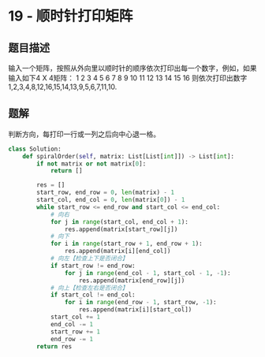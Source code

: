 # 19 - 顺时针打印矩阵

## 题目描述
输入一个矩阵，按照从外向里以顺时针的顺序依次打印出每一个数字，例如，如果输入如下4 X 4矩阵： 1 2 3 4 5 6 7 8 9 10 11 12 13 14 15 16 则依次打印出数字1,2,3,4,8,12,16,15,14,13,9,5,6,7,11,10.


## 题解
判断方向，每打印一行或一列之后向中心退一格。
```python
class Solution:
    def spiralOrder(self, matrix: List[List[int]]) -> List[int]:
        if not matrix or not matrix[0]:
            return []

        res = []
        start_row, end_row = 0, len(matrix) - 1
        start_col, end_col = 0, len(matrix[0]) - 1
        while start_row <= end_row and start_col <= end_col:
            # 向右
            for j in range(start_col, end_col + 1):
                res.append(matrix[start_row][j])
            # 向下
            for i in range(start_row + 1, end_row + 1):
                res.append(matrix[i][end_col])
            # 向左【检查上下是否闭合】
            if start_row != end_row:
                for j in range(end_col - 1, start_col - 1, -1):
                    res.append(matrix[end_row][j])
            # 向上【检查左右是否闭合】
            if start_col != end_col:
                for i in range(end_row - 1, start_row, -1):
                    res.append(matrix[i][start_col])
            start_col += 1
            end_col -= 1
            start_row += 1
            end_row -= 1
        return res
```